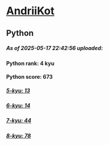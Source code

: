 # [AndriiKot](https://www.codewars.com/users/AndriiKot) 
## Python

##### As of 2025-05-17 22:42:56 uploaded:

#### Python rank: 4 kyu

#### Python score: 673

##### [5-kyu: 13](https://github.com/AndriiKot/Python__CodeWars/tree/main/kyu-5)

##### [6-kyu: 14](https://github.com/AndriiKot/Python__CodeWars/tree/main/kyu-6)

##### [7-kyu: 44](https://github.com/AndriiKot/Python__CodeWars/tree/main/kyu-7)

##### [8-kyu: 78](https://github.com/AndriiKot/Python__CodeWars/tree/main/kyu-8)

